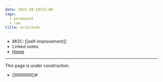 ```yaml
---
date: 2022-10-18T22:00
tags:
  - permanent
  - raw
title: Gratitude
---
```

- MOC: [[self-improvement]]
- Linked notes: 
- [Home](https://misudashi.ga/)
----------
This page is under construction. 
- [[IIIllIlIlIIllII]]#